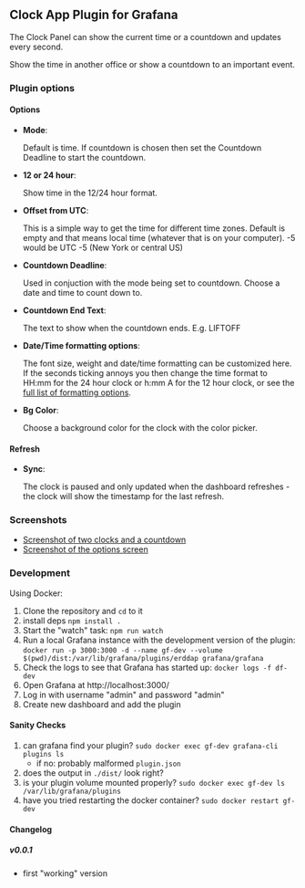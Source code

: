 ## Clock App Plugin for Grafana

The Clock Panel can show the current time or a countdown and updates every second.

Show the time in another office or show a countdown to an important event.

### Plugin options

#### Options

- **Mode**:

  Default is time. If countdown is chosen then set the Countdown Deadline to start the countdown.

- **12 or 24 hour**:

  Show time in the 12/24 hour format.

- **Offset from UTC**:

  This is a simple way to get the time for different time zones. Default is empty and that means local time (whatever that is on your computer). -5 would be UTC -5 (New York or central US)

- **Countdown Deadline**:

  Used in conjuction with the mode being set to countdown. Choose a date and time to count down to.

- **Countdown End Text**:

  The text to show when the countdown ends. E.g. LIFTOFF

- **Date/Time formatting options**:

  The font size, weight and date/time formatting can be customized here. If the seconds ticking annoys you then change the time format to HH:mm for the 24 hour clock or h:mm A for the 12 hour clock, or see the [full list of formatting options](https://momentjs.com/docs/#/displaying/).

- **Bg Color**:

  Choose a background color for the clock with the color picker.

#### Refresh

- **Sync**:

  The clock is paused and only updated when the dashboard refreshes - the clock will show the timestamp for the last refresh.

### Screenshots

- [Screenshot of two clocks and a countdown](https://raw.githubusercontent.com/grafana/clock-panel/06ecf59c191db642127c6153bc3145e93a1df1f8/src/img/screenshot-clocks.png)
- [Screenshot of the options screen](https://raw.githubusercontent.com/grafana/clock-panel/06ecf59c191db642127c6153bc3145e93a1df1f8/src/img/screenshot-clock-options.png)

### Development

Using Docker:

1. Clone the repository and `cd` to it
1. install deps `npm install .`
1. Start the "watch" task: `npm run watch`
1. Run a local Grafana instance with the development version of the plugin: `docker run -p 3000:3000 -d --name gf-dev --volume $(pwd)/dist:/var/lib/grafana/plugins/erddap grafana/grafana`
1. Check the logs to see that Grafana has started up: `docker logs -f df-dev`
1. Open Grafana at http://localhost:3000/
1. Log in with username "admin" and password "admin"
1. Create new dashboard and add the plugin

#### Sanity Checks
1. can grafana find your plugin? `sudo docker exec gf-dev grafana-cli plugins ls`
    * if no: probably malformed `plugin.json`
1. does the output in `./dist/` look right?
1. is your plugin volume mounted properly? `sudo docker exec gf-dev ls /var/lib/grafana/plugins`
1. have you tried restarting the docker container? `sudo docker restart gf-dev`

#### Changelog

##### v0.0.1

- first "working" version
